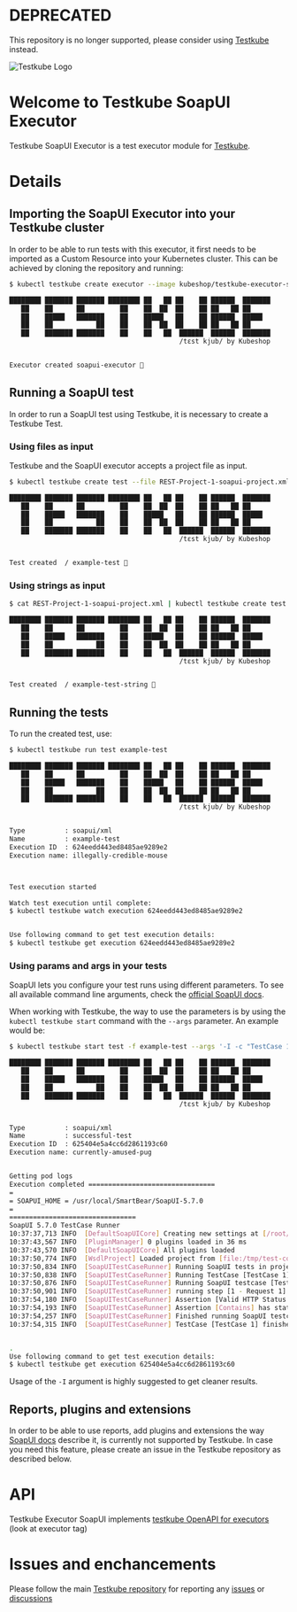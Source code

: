 # DEPRECATED

This repository is no longer supported, please consider using [Testkube](https://github.com/kubeshop/testkube) instead.

![Testkube Logo](https://raw.githubusercontent.com/kubeshop/testkube/main/assets/testkube-color-gray.png)

# Welcome to Testkube SoapUI Executor

Testkube SoapUI Executor is a test executor module for [Testkube](https://testkube.io).

# Details

## Importing the SoapUI Executor into your Testkube cluster

In order to be able to run tests with this executor, it first needs to be imported as a Custom Resource into your Kubernetes cluster.
This can be achieved by cloning the repository and running:

```bash
$ kubectl testkube create executor --image kubeshop/testkube-executor-soapui:latest --types "soapui/xml" --name soapui-executor

████████ ███████ ███████ ████████ ██   ██ ██    ██ ██████  ███████ 
   ██    ██      ██         ██    ██  ██  ██    ██ ██   ██ ██      
   ██    █████   ███████    ██    █████   ██    ██ ██████  █████   
   ██    ██           ██    ██    ██  ██  ██    ██ ██   ██ ██      
   ██    ███████ ███████    ██    ██   ██  ██████  ██████  ███████ 
                                           /tɛst kjub/ by Kubeshop


Executor created soapui-executor 🥇
```

## Running a SoapUI test

In order to run a SoapUI test using Testkube, it is necessary to create a Testkube Test.

### Using files as input

Testkube and the SoapUI executor accepts a project file as input.

```bash
$ kubectl testkube create test --file REST-Project-1-soapui-project.xml --type soapui/xml --name example-test

████████ ███████ ███████ ████████ ██   ██ ██    ██ ██████  ███████ 
   ██    ██      ██         ██    ██  ██  ██    ██ ██   ██ ██      
   ██    █████   ███████    ██    █████   ██    ██ ██████  █████   
   ██    ██           ██    ██    ██  ██  ██    ██ ██   ██ ██      
   ██    ███████ ███████    ██    ██   ██  ██████  ██████  ███████ 
                                           /tɛst kjub/ by Kubeshop


Test created  / example-test 🥇

```

### Using strings as input

```bash
$ cat REST-Project-1-soapui-project.xml | kubectl testkube create test --type soapui/xml --name example-test-string

████████ ███████ ███████ ████████ ██   ██ ██    ██ ██████  ███████ 
   ██    ██      ██         ██    ██  ██  ██    ██ ██   ██ ██      
   ██    █████   ███████    ██    █████   ██    ██ ██████  █████   
   ██    ██           ██    ██    ██  ██  ██    ██ ██   ██ ██      
   ██    ███████ ███████    ██    ██   ██  ██████  ██████  ███████ 
                                           /tɛst kjub/ by Kubeshop


Test created  / example-test-string 🥇

```

## Running the tests

To run the created test, use:

```bash
$ kubectl testkube run test example-test

████████ ███████ ███████ ████████ ██   ██ ██    ██ ██████  ███████ 
   ██    ██      ██         ██    ██  ██  ██    ██ ██   ██ ██      
   ██    █████   ███████    ██    █████   ██    ██ ██████  █████   
   ██    ██           ██    ██    ██  ██  ██    ██ ██   ██ ██      
   ██    ███████ ███████    ██    ██   ██  ██████  ██████  ███████ 
                                           /tɛst kjub/ by Kubeshop


Type          : soapui/xml
Name          : example-test
Execution ID  : 624eedd443ed8485ae9289e2
Execution name: illegally-credible-mouse



Test execution started

Watch test execution until complete:
$ kubectl testkube watch execution 624eedd443ed8485ae9289e2


Use following command to get test execution details:
$ kubectl testkube get execution 624eedd443ed8485ae9289e2

```

### Using params and args in your tests

SoapUI lets you configure your test runs using different parameters. To see all available command line arguments, check the [official SoapUI docs](https://www.soapui.org/docs/test-automation/running-functional-tests/).

When working with Testkube, the way to use the parameters is by using the `kubectl testkube start` command with the `--args` parameter.
An example would be:

```bash
$ kubectl testkube start test -f example-test --args '-I -c "TestCase 1"'

████████ ███████ ███████ ████████ ██   ██ ██    ██ ██████  ███████ 
   ██    ██      ██         ██    ██  ██  ██    ██ ██   ██ ██      
   ██    █████   ███████    ██    █████   ██    ██ ██████  █████   
   ██    ██           ██    ██    ██  ██  ██    ██ ██   ██ ██      
   ██    ███████ ███████    ██    ██   ██  ██████  ██████  ███████ 
                                           /tɛst kjub/ by Kubeshop


Type          : soapui/xml
Name          : successful-test
Execution ID  : 625404e5a4cc6d2861193c60
Execution name: currently-amused-pug


Getting pod logs
Execution completed ================================
=
= SOAPUI_HOME = /usr/local/SmartBear/SoapUI-5.7.0
=
================================
SoapUI 5.7.0 TestCase Runner
10:37:37,713 INFO  [DefaultSoapUICore] Creating new settings at [/root/soapui-settings.xml]
10:37:43,567 INFO  [PluginManager] 0 plugins loaded in 36 ms
10:37:43,570 INFO  [DefaultSoapUICore] All plugins loaded
10:37:50,774 INFO  [WsdlProject] Loaded project from [file:/tmp/test-content359342991]
10:37:50,834 INFO  [SoapUITestCaseRunner] Running SoapUI tests in project [REST Project 2]
10:37:50,838 INFO  [SoapUITestCaseRunner] Running TestCase [TestCase 1]
10:37:50,876 INFO  [SoapUITestCaseRunner] Running SoapUI testcase [TestCase 1]
10:37:50,901 INFO  [SoapUITestCaseRunner] running step [1 - Request 1]
10:37:54,180 INFO  [SoapUITestCaseRunner] Assertion [Valid HTTP Status Codes] has status VALID
10:37:54,193 INFO  [SoapUITestCaseRunner] Assertion [Contains] has status VALID
10:37:54,257 INFO  [SoapUITestCaseRunner] Finished running SoapUI testcase [TestCase 1], time taken: 990ms, status: FINISHED
10:37:54,315 INFO  [SoapUITestCaseRunner] TestCase [TestCase 1] finished with status [FINISHED] in 990ms


.
Use following command to get test execution details:
$ kubectl testkube get execution 625404e5a4cc6d2861193c60
```

Usage of the `-I` argument is highly suggested to get cleaner results.

## Reports, plugins and extensions

In order to be able to use reports, add plugins and extensions the way [SoapUI docs](https://www.soapui.org/docs/test-automation/running-in-docker/) describe it, is currently not supported by Testkube.
In case you need this feature, please create an issue in the Testkube repository as described below.

# API

Testkube Executor SoapUI implements [testkube OpenAPI for executors](https://kubeshop.github.io/testkube/openapi/#operations-tag-executor) (look at executor tag)

# Issues and enchancements

Please follow the main [Testkube repository](https://github.com/kubeshop/testkube) for reporting any [issues](https://github.com/kubeshop/testkube/issues) or [discussions](https://github.com/kubeshop/testkube/discussions)

